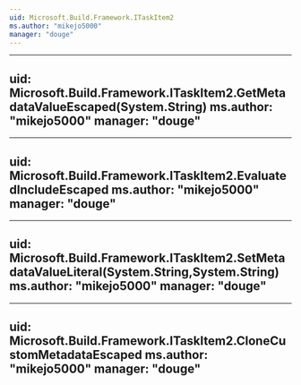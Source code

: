 ```yaml
---
uid: Microsoft.Build.Framework.ITaskItem2
ms.author: "mikejo5000"
manager: "douge"
---
```


---
uid: Microsoft.Build.Framework.ITaskItem2.GetMetadataValueEscaped(System.String)
ms.author: "mikejo5000"
manager: "douge"
---

---
uid: Microsoft.Build.Framework.ITaskItem2.EvaluatedIncludeEscaped
ms.author: "mikejo5000"
manager: "douge"
---

---
uid: Microsoft.Build.Framework.ITaskItem2.SetMetadataValueLiteral(System.String,System.String)
ms.author: "mikejo5000"
manager: "douge"
---

---
uid: Microsoft.Build.Framework.ITaskItem2.CloneCustomMetadataEscaped
ms.author: "mikejo5000"
manager: "douge"
---
